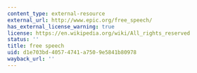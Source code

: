 ```yaml
---
content_type: external-resource
external_url: http://www.epic.org/free_speech/
has_external_license_warning: true
license: https://en.wikipedia.org/wiki/All_rights_reserved
status: ''
title: free speech
uid: d1e703bd-4057-4741-a750-9e5841b80978
wayback_url: ''
---
```

